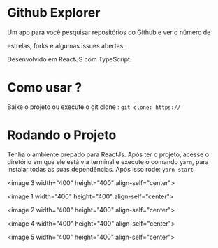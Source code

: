 # Github Explorer

Um app para você pesquisar repositórios do Github e ver o número de

estrelas, forks  e algumas issues abertas.

Desenvolvido em ReactJS com TypeScript.

# Como usar ?

Baixe o projeto ou execute o git clone : ```git clone: https://```

# Rodando o Projeto

Tenha o ambiente prepado para ReactJs.
Após ter o projeto, acesse o diretório em que ele está via terminal e execute o comando ```yarn```, para instalar todas as suas dependências.
Após isso rode: ```yarn start```

<image 3 width="400" height="400" align-self="center">

<image 1 width="400" height="400" align-self="center">

<image 2 width="400" height="400" align-self="center">

<image 4 width="400" height="400" align-self="center">

<image 5 width="400" height="400" align-self="center">

